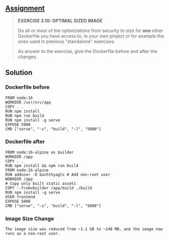 ## [Assignment](https://courses.mooc.fi/org/uh-cs/courses/devops-with-docker/chapter-4/optimizing-the-image-size#bb0f2fd6-df4a-4887-87c0-9fc97df08a23)

> **EXERCISE 3.10: OPTIMAL SIZED IMAGE**
> 
> Do all or most of the optimizations from security to size for **one** other Dockerfile you have access to, in your own project or for example the ones used in previous "standalone" exercises.
> 
> As answer to the exercise, give the Dockerfile before and after the changes.

## Solution

### Dockerfile before

    FROM node:16
    WORKDIR /usr/src/app
    COPY . .
    RUN npm install
    RUN npm run build
    RUN npm install -g serve
    EXPOSE 5000
    CMD ["serve", "-s", "build", "-l", "5000"]

### Dockerfile after

    FROM node:16-alpine as builder
    WORKDIR /app
    COPY . .
    RUN npm install && npm run build
    FROM node:16-alpine
    RUN adduser -D bachthyaglx # Add non-root user
    WORKDIR /app
    # Copy only built static assets
    COPY --from=builder /app/build ./build
    RUN npm install -g serve
    USER frontend
    EXPOSE 5000
    CMD ["serve", "-s", "build", "-l", "5000"]

### Image Size Change

    The image size was reduced from ~1.1 GB to ~140 MB, and the image now runs as a non-root user.
